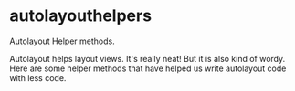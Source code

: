 autolayouthelpers
=================

Autolayout Helper methods.

Autolayout helps layout views. It's really neat! But it is also kind of wordy. Here are some helper methods that have helped us write autolayout code with less code.
